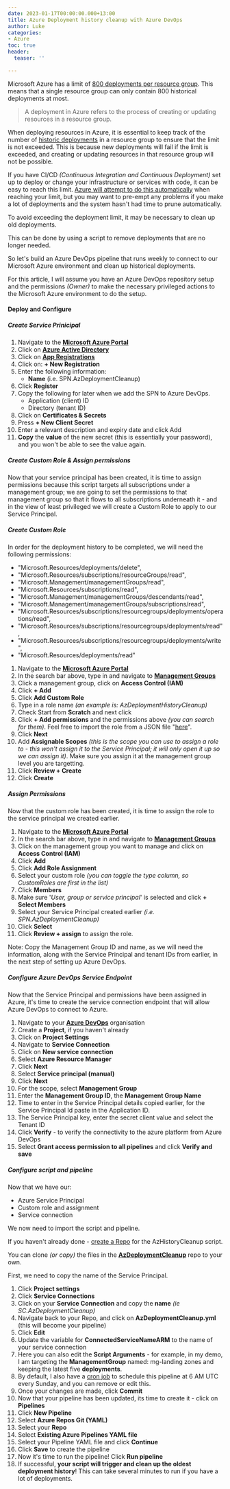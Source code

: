 ```yaml
---
date: 2023-01-17T00:00:00.000+13:00
title: Azure Deployment history cleanup with Azure DevOps
author: Luke
categories:
- Azure
toc: true
header:
  teaser: ''

---
```

Microsoft Azure has a limit of [800 deployments per resource group](https://learn.microsoft.com/azure/azure-resource-manager/management/azure-subscription-service-limits?WT.mc_id=AZ-MVP-5004796#resource-group-limits "Resource group limits"). This means that a single resource group can only contain 800 historical deployments at most.

> A deployment in Azure refers to the process of creating or updating resources in a resource group.

When deploying resources in Azure, it is essential to keep track of the number of [historic deployments](https://learn.microsoft.com/en-us/azure/azure-resource-manager/templates/deployment-history?tabs=azure-portal&WT.mc_id=AZ-MVP-5004796 "View deployment history with Azure Resource Manager") in a resource group to ensure that the limit is not exceeded. This is because new deployments will fail if the limit is exceeded, and creating or updating resources in that resource group will not be possible.

If you have CI/CD _(Continuous Integration and Continuous Deployment)_ set up to deploy or change your infrastructure or services with code, it can be easy to reach this limit. [Azure will attempt to do this automatically](https://learn.microsoft.com/azure/azure-resource-manager/troubleshooting/deployment-quota-exceeded?tabs=azure-cli&WT.mc_id=AZ-MVP-5004796 "Resolve error when deployment count exceeds 800") when reaching your limit, but you may want to pre-empt any problems if you make a lot of deployments and the system hasn't had time to prune automatically.

To avoid exceeding the deployment limit, it may be necessary to clean up old deployments.

This can be done by using a script to remove deployments that are no longer needed.

So let's build an Azure DevOps pipeline that runs weekly to connect to our Microsoft Azure environment and clean up historical deployments.

For this article, I will assume you have an Azure DevOps repository setup and the permissions _(Owner)_ to make the necessary privileged actions to the Microsoft Azure environment to do the setup.

#### Deploy and Configure

##### Create Service Prinicipal

 1. Navigate to the [**Microsoft Azure Portal**](https://portal.azure.com/#home "Microsoft Azure")
 2. Click on [**Azure Active Directory**](https://portal.azure.com/#view/Microsoft_AAD_IAM/ActiveDirectoryMenuBlade/\~/Overview "Azure Active Directory")
 3. Click on [**App Registrations**](https://portal.azure.com/#view/Microsoft_AAD_IAM/ActiveDirectoryMenuBlade/\~/RegisteredApps "Azure App Registrations")
 4. Click on: **+ New Registration**
 5. Enter the following information:
    * **Name** (i.e. SPN.AzDeploymentCleanup)
 6. Click **Register**
 7. Copy the following for later when we add the SPN to Azure DevOps.
    * Application (client) ID
    * Directory (tenant ID)
 8. Click on **Certificates & Secrets**
 9. Press **+ New Client Secret**
10. Enter a relevant description and expiry date and click Add
11. **Copy** the **value** of the new secret (this is essentially your password), and you won't be able to see the value again.

##### Create Custom Role & Assign permissions

Now that your service principal has been created, it is time to assign permissions because this script targets all subscriptions under a management group; we are going to set the permissions to that management group so that it flows to all subscriptions underneath it - and in the view of least privileged we will create a Custom Role to apply to our Service Principal.

##### Create Custom Role

In order for the deployment history to be completed, we will need the following permissions:

* "Microsoft.Resources/deployments/delete",
* "Microsoft.Resources/subscriptions/resourceGroups/read",
* "Microsoft.Management/managementGroups/read",
* "Microsoft.Resources/subscriptions/read",
* "Microsoft.Management/managementGroups/descendants/read",
* "Microsoft.Management/managementGroups/subscriptions/read",
* "Microsoft.Resources/subscriptions/resourcegroups/deployments/operations/read",
* "Microsoft.Resources/subscriptions/resourcegroups/deployments/read",
* "Microsoft.Resources/subscriptions/resourcegroups/deployments/write",
* "Microsoft.Resources/deployments/read"

 1. Navigate to the [**Microsoft Azure Portal**](https://portal.azure.com/#home "Microsoft Azure")
 2. In the search bar above, type in and navigate to [**Management Groups**](https://portal.azure.com/#view/Microsoft_Azure_ManagementGroups/ManagementGroupBrowseBlade/\~/MGBrowse_overview "Management Groups")
 3. Click a management group, click on **Access Control (IAM)**
 4. Click **+ Add**
 5. Click **Add Custom Role**
 6. Type in a role name _(an example is: AzDeploymentHistoryCleanup)_
 7. Check Start from **Scratch** and next click
 8. Click **+ Add permissions** and the permissions above _(you can search for them)_. Feel free to import the role from a JSON file "[here](https://github.com/lukemurraynz/AzDeploymeantCleanup "AzDeploymeantCleanup")".
 9. Click **Next**
10. Add **Assignable Scopes** _(this is the scope you can use to assign a role to - this won't assign it to the Service Principal; it will only open it up so we can assign it)_. Make sure you assign it at the management group level you are targetting.
11. Click **Review + Create**
12. Click **Create**

##### Assign Permissions

Now that the custom role has been created, it is time to assign the role to the service principal we created earlier.

 1. Navigate to the [**Microsoft Azure Portal**](https://portal.azure.com/#home "Microsoft Azure")
 2. In the search bar above, type in and navigate to [**Management Groups**](https://portal.azure.com/#view/Microsoft_Azure_ManagementGroups/ManagementGroupBrowseBlade/\~/MGBrowse_overview "Management Groups")
 3. Click on the management group you want to manage and click on **Access Control (IAM)**
 4. Click **Add**
 5. Click **Add Role Assignment**
 6. Select your custom role _(you can toggle the type column, so CustomRoles are first in the list)_
 7. Click **Members**
 8. Make sure '_User, group or service principal_' is selected and click **+ Select Members**
 9. Select your Service Principal created earlier _(i.e. SPN.AzDeploymentCleanup)_
10. Click **Select**
11. Click **Review + assign** to assign the role.

Note: Copy the Management Group ID and name, as we will need the information, along with the Service Principal and tenant IDs from earlier, in the next step of setting up Azure DevOps.

##### Configure Azure DevOps Service Endpoint

Now that the Service Principal and permissions have been assigned in Azure, it's time to create the service connection endpoint that will allow Azure DevOps to connect to Azure.

 1. Navigate to your [**Azure DevOps**](http://dev.azure.com/ "Azure DevOps") organisation
 2. Create a **Project**, if you haven't already
 3. Click on **Project Settings**
 4. Navigate to **Service Connection**
 5. Click on **New service connection**
 6. Select **Azure Resource Manager**
 7. Click **Next**
 8. Select **Service principal (manual)**
 9. Click **Next**
10. For the scope, select **Management Group**
11. Enter the **Management Group ID**, the **Management Group Name**
12. Time to enter in the Service Principal details copied earlier, for the Service Principal Id paste in the Application ID.
13. The Service Principal key, enter the secret client value and select the Tenant ID
14. Click **Verify** - to verify the connectivity to the azure platform from Azure DevOps
15. Select **Grant access permission to all pipelines** and click **Verify and save**

##### Configure script and pipeline

Now that we have our:

* Azure Service Principal
* Custom role and assignment
* Service connection

We now need to import the script and pipeline.

If you haven't already done - [create a Repo](https://learn.microsoft.com/azure/devops/repos/git/create-new-repo?view=azure-devops&WT.mc_id=AZ-MVP-5004796 "Create a new Git repo in your project") for the AzHistoryCleanup script.

You can clone _(or copy)_ the files in the [**AzDeploymentCleanup**](https://github.com/lukemurraynz/AzDeploymeantCleanup "AzDeploymeantCleanup") repo to your own.

First, we need to copy the name of the Service Principal.

 1. Click **Project settings**
 2. Click **Service Connections**
 3. Click on your **Service Connection** and copy the **name** _(ie SC.AzDeploymentCleanup)_
 4. Navigate back to your Repo, and click on **AzDeploymentCleanup.yml** (this will become your pipeline)
 5. Click **Edit**
 6. Update the variable for **ConnectedServiceNameARM** to the name of your service connection
 7. Here you can also edit the **Script Arguments** - for example, in my demo, I am targeting the **ManagementGroup** named: mg-landing zones and keeping the latest five **deployments**.
 8. By default, I also have a [cron job](https://learn.microsoft.com/azure/devops/pipelines/process/scheduled-triggers?view=azure-devops&tabs=yaml&WT.mc_id=AZ-MVP-5004796 "Configure schedules for pipelines") to schedule this pipeline at 6 AM UTC every Sunday, and you can remove or edit this.
 9. Once your changes are made, click **Commit**
10. Now that your pipeline has been updated, its time to create it - click on **Pipelines**
11. Click **New Pipeline**
12. Select **Azure Repos Git (YAML)**
13. Select your **Repo**
14. Select **Existing Azure Pipelines YAML file**
15. Select your Pipeline YAML file and click **Continue**
16. Click **Save** to create the pipeline
17. Now it's time to run the pipeline! Click **Run pipeline**
18. If successful, **your script will trigger and clean up the oldest deployment history**! This can take several minutes to run if you have a lot of deployments.